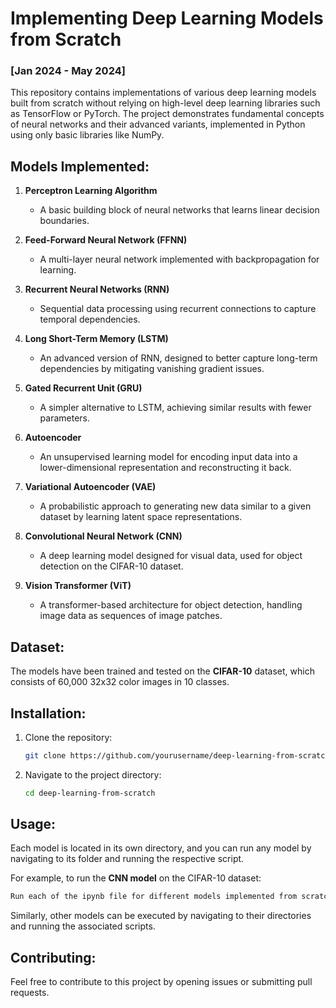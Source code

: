 
# Implementing Deep Learning Models from Scratch

### [Jan 2024 - May 2024]

This repository contains implementations of various deep learning models built from scratch without relying on high-level deep learning libraries such as TensorFlow or PyTorch. The project demonstrates fundamental concepts of neural networks and their advanced variants, implemented in Python using only basic libraries like NumPy.

## Models Implemented:
1. **Perceptron Learning Algorithm**  
   - A basic building block of neural networks that learns linear decision boundaries.

2. **Feed-Forward Neural Network (FFNN)**  
   - A multi-layer neural network implemented with backpropagation for learning.

3. **Recurrent Neural Networks (RNN)**  
   - Sequential data processing using recurrent connections to capture temporal dependencies.

4. **Long Short-Term Memory (LSTM)**  
   - An advanced version of RNN, designed to better capture long-term dependencies by mitigating vanishing gradient issues.

5. **Gated Recurrent Unit (GRU)**  
   - A simpler alternative to LSTM, achieving similar results with fewer parameters.

6. **Autoencoder**  
   - An unsupervised learning model for encoding input data into a lower-dimensional representation and reconstructing it back.

7. **Variational Autoencoder (VAE)**  
   - A probabilistic approach to generating new data similar to a given dataset by learning latent space representations.

8. **Convolutional Neural Network (CNN)**  
   - A deep learning model designed for visual data, used for object detection on the CIFAR-10 dataset.

9. **Vision Transformer (ViT)**  
   - A transformer-based architecture for object detection, handling image data as sequences of image patches.

## Dataset:
The models have been trained and tested on the **CIFAR-10** dataset, which consists of 60,000 32x32 color images in 10 classes.

## Installation:
1. Clone the repository:
    ```bash
    git clone https://github.com/yourusername/deep-learning-from-scratch.git
    ```
2. Navigate to the project directory:
    ```bash
    cd deep-learning-from-scratch
    ```

## Usage:
Each model is located in its own directory, and you can run any model by navigating to its folder and running the respective script.

For example, to run the **CNN model** on the CIFAR-10 dataset:
```bash
Run each of the ipynb file for different models implemented from scratch
```

Similarly, other models can be executed by navigating to their directories and running the associated scripts.

## Contributing:
Feel free to contribute to this project by opening issues or submitting pull requests.
